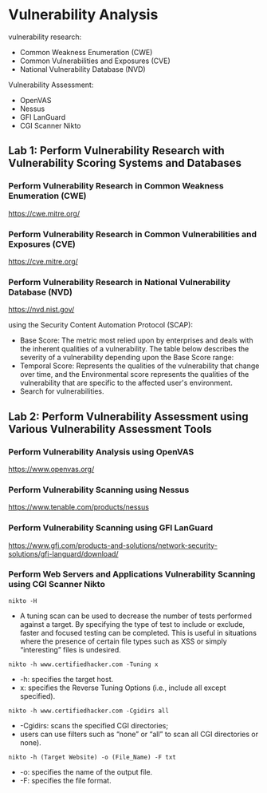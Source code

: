 # Vulnerability Analysis

vulnerability research:
  - Common Weakness Enumeration (CWE)
  - Common Vulnerabilities and Exposures (CVE)
  - National Vulnerability Database (NVD)
	
Vulnerability Assessment:
  - OpenVAS
  - Nessus
  - GFI LanGuard
  - CGI Scanner Nikto

## Lab 1: Perform Vulnerability Research with Vulnerability Scoring Systems and Databases

### Perform Vulnerability Research in Common Weakness Enumeration (CWE)
	
  https://cwe.mitre.org/
 
### Perform Vulnerability Research in Common Vulnerabilities and Exposures (CVE)
	
  https://cve.mitre.org/
  
### Perform Vulnerability Research in National Vulnerability Database (NVD)

  
  https://nvd.nist.gov/
  
  using the Security Content Automation Protocol (SCAP):
  - Base Score: The metric most relied upon by enterprises and deals with the inherent qualities of a vulnerability. The table below describes the severity of a vulnerability depending upon the Base Score range:
  - Temporal Score: Represents the qualities of the vulnerability that change over time, and the Environmental score represents the qualities of the vulnerability that are specific to the affected user's environment.
  - Search for vulnerabilities.

## Lab 2: Perform Vulnerability Assessment using Various Vulnerability Assessment Tools

### Perform Vulnerability Analysis using OpenVAS
  https://www.openvas.org/

### Perform Vulnerability Scanning using Nessus
  https://www.tenable.com/products/nessus
  
### Perform Vulnerability Scanning using GFI LanGuard
  https://www.gfi.com/products-and-solutions/network-security-solutions/gfi-languard/download/
  
### Perform Web Servers and Applications Vulnerability Scanning using CGI Scanner Nikto
  ``` nikto -H ```
  - A tuning scan can be used to decrease the number of tests performed against a target. By specifying the type of test to include or exclude, faster and focused testing can be completed. This is useful in situations where the presence of certain file types such as XSS or simply “interesting” files is undesired.

  ``` nikto -h www.certifiedhacker.com -Tuning x ```
  - -h: specifies the target host. 
  - x: specifies the Reverse Tuning Options (i.e., include all except specified).

  ``` nikto -h www.certifiedhacker.com -Cgidirs all ```
  - -Cgidirs: scans the specified CGI directories; 
  - users can use filters such as “none” or “all” to scan all CGI directories or none).

  ``` nikto -h (Target Website) -o (File_Name) -F txt ```
  - -o: specifies the name of the output file.
  - -F: specifies the file format.
